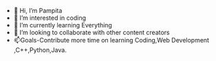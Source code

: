 - 👋 Hi, I’m Pampita
- 👀 I’m interested in coding
- 🌱 I’m currently learning Everything
- 💞️ I’m looking to collaborate with other content creators
- 📫Goals-Contribute more time on learning Coding,Web Development ,C++,Python,Java.

<!---
Pampita22/Pampita22 is a ✨ special ✨ repository because its `README.md` (this file) appears on your GitHub profile.
You can click the Preview link to take a look at your changes.
--->
